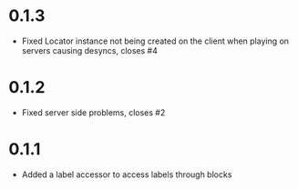 # 0.1.3

* Fixed Locator instance not being created on the client when playing on servers causing desyncs, closes #4

# 0.1.2

* Fixed server side problems, closes #2

# 0.1.1
* Added a label accessor to access labels through blocks